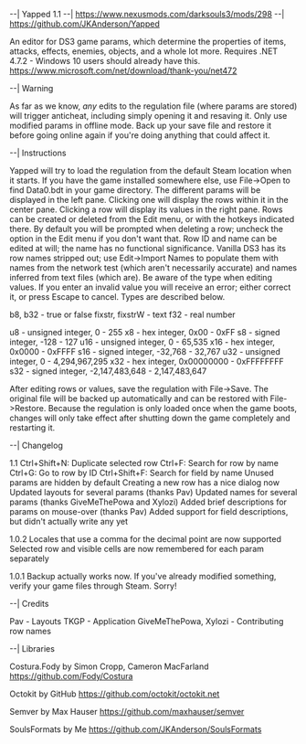 
--| Yapped 1.1
--| https://www.nexusmods.com/darksouls3/mods/298
--| https://github.com/JKAnderson/Yapped

An editor for DS3 game params, which determine the properties of items, attacks, effects, enemies, objects, and a whole lot more.
Requires .NET 4.7.2 - Windows 10 users should already have this.
https://www.microsoft.com/net/download/thank-you/net472


--| Warning

As far as we know, *any* edits to the regulation file (where params are stored) will trigger anticheat, including simply opening it and resaving it.
Only use modified params in offline mode. Back up your save file and restore it before going online again if you're doing anything that could affect it.


--| Instructions

Yapped will try to load the regulation from the default Steam location when it starts. If you have the game installed somewhere else, use File->Open to find Data0.bdt in your game directory.
The different params will be displayed in the left pane. Clicking one will display the rows within it in the center pane. Clicking a row will display its values in the right pane.
Rows can be created or deleted from the Edit menu, or with the hotkeys indicated there. By default you will be prompted when deleting a row; uncheck the option in the Edit menu if you don't want that.
Row ID and name can be edited at will; the name has no functional significance. Vanilla DS3 has its row names stripped out; use Edit->Import Names to populate them with names from the network test (which aren't necessarily accurate) and names inferred from text files (which are).
Be aware of the type when editing values. If you enter an invalid value you will receive an error; either correct it, or press Escape to cancel. Types are described below.

b8, b32 - true or false
fixstr, fixstrW - text
f32 - real number

u8 - unsigned integer, 0 - 255
x8 - hex integer, 0x00 - 0xFF
s8 - signed integer, -128 - 127
u16 - unsigned integer, 0 - 65,535
x16 - hex integer, 0x0000 - 0xFFFF
s16 - signed integer, -32,768 - 32,767
u32 - unsigned integer, 0 - 4,294,967,295
x32 - hex integer, 0x00000000 - 0xFFFFFFFF
s32 - signed integer, -2,147,483,648 - 2,147,483,647

After editing rows or values, save the regulation with File->Save. The original file will be backed up automatically and can be restored with File->Restore.
Because the regulation is only loaded once when the game boots, changes will only take effect after shutting down the game completely and restarting it.


--| Changelog

1.1
	Ctrl+Shift+N: Duplicate selected row
	Ctrl+F: Search for row by name
	Ctrl+G: Go to row by ID
	Ctrl+Shift+F: Search for field by name
	Unused params are hidden by default
	Creating a new row has a nice dialog now
	Updated layouts for several params (thanks Pav)
	Updated names for several params (thanks GiveMeThePowa and Xylozi)
	Added brief descriptions for params on mouse-over (thanks Pav)
	Added support for field descriptions, but didn't actually write any yet

1.0.2
	Locales that use a comma for the decimal point are now supported
	Selected row and visible cells are now remembered for each param separately

1.0.1
	Backup actually works now. If you've already modified something, verify your game files through Steam. Sorry!


--| Credits

Pav - Layouts
TKGP - Application
GiveMeThePowa, Xylozi - Contributing row names


--| Libraries

Costura.Fody by Simon Cropp, Cameron MacFarland
https://github.com/Fody/Costura

Octokit by GitHub
https://github.com/octokit/octokit.net

Semver by Max Hauser
https://github.com/maxhauser/semver

SoulsFormats by Me
https://github.com/JKAnderson/SoulsFormats
